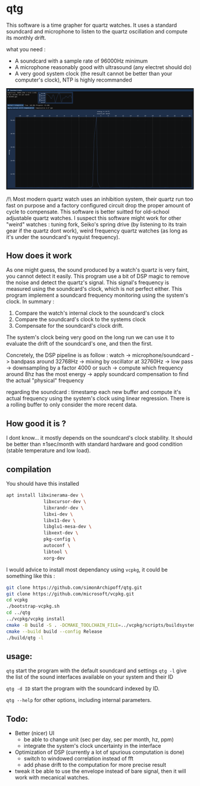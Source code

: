 # qtg

This software is a time grapher for quartz watches. It uses a standard soundcard and microphone to listen to the quartz oscillation and compute its monthly drift.

what you need :
* A soundcard with a sample rate of 96000Hz minimum
* A microphone reasonably good with ultrasound (any electret should do)
* A very good system clock (the result cannot be better than your computer's clock), NTP is highly recommanded

![screenshot](doc/casio_a168_qtg.png)


/!\ Most modern quartz watch uses an inhibition system, their quartz run too fast on purpose and a factory configured circuit drop the proper amount of cycle to compensate. This software is better suitted for old-school adjustable quartz watches.
I suspect this software might work for other "weird" watches : tuning fork, Seiko's spring drive (by listening to its train gear if the quartz dont work), weird frequency quartz watches (as long as it's under the soundcard's nyquist frequency).

## How does it work

As one might guess, the sound produced by a watch's quartz is very faint, you cannot detect it easily. This program use a bit of DSP magic to remove the noise and detect the quartz's signal.
This signal's frequency is measured using the soundcard's clock, which is not perfect either. This program implement a soundcard frequency monitoring using the system's clock.
In summary :
1. Compare the watch's internal clock to the soundcard's clock
2. Compare the soundcard's clock to the systems clock
3. Compensate for the soundcard's clock drift.

The system's clock being very good on the long run we can use it to evaluate the drift of the soundcard's one, and then the first.

Concretely, the DSP pipeline is as follow :
watch -> microphone/soundcard -> bandpass around 32768Hz -> mixing by oscillator at 32760Hz -> low pass -> downsampling by a factor 4000 or such -> compute which frequency around 8hz has the most energy -> apply soundcard compensation to find the actual "physical" frequency

regarding the soundcard :
timestamp each new buffer and compute it's actual frequency using the system's clock using linear regression. There is a rolling buffer to only consider the more recent data.


## How good it is ?
I dont know… it mostly depends on the soundcard's clock stability.
It should be better than ±1sec/month with standard hardware and good condition (stable temperature and low load).

## compilation

You should have this installed
```sh
apt install libxinerama-dev \
              libxcursor-dev \
              libxrandr-dev \
              libxi-dev \
              libx11-dev \
              libglu1-mesa-dev \
              libxext-dev \
              pkg-config \
              autoconf \
              libtool \
              xorg-dev
```

I would advice to install most dependancy using `vcpkg`, it could be something like this :

```sh
git clone https://github.com/simonArchipoff/qtg.git
git clone https://github.com/microsoft/vcpkg.git
cd vcpkg
./bootstrap-vcpkg.sh
cd ../qtg
../vcpkg/vcpkg install
cmake -B build -S . -DCMAKE_TOOLCHAIN_FILE=../vcpkg/scripts/buildsystems/vcpkg.cmake
cmake --build build --config Release
./build/qtg -l
```

## usage:
`qtg` start the program with the default soundcard and settings
`qtg -l` give the list of the sound interfaces available on your system and their ID

`qtg -d ID` start the program with the soundcard indexed by ID.

`qtg --help` for other options, including internal parameters.

## Todo:

* Better (nicer) UI
  - be able to change unit (sec per day, sec per month, hz, ppm)
  - integrate the system's clock uncertainty in the interface
* Optimization of DSP (currently a lot of spurious computation is done)
  - switch to windowed correlation instead of fft
  - add phase drift to the computation for more precise result
* tweak it be able to use the envelope instead of bare signal, then it will work with mecanical watches.
